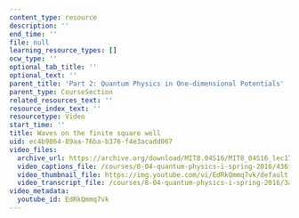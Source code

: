 ```yaml
---
content_type: resource
description: ''
end_time: ''
file: null
learning_resource_types: []
ocw_type: ''
optional_tab_title: ''
optional_text: ''
parent_title: 'Part 2: Quantum Physics in One-dimensional Potentials'
parent_type: CourseSection
related_resources_text: ''
resource_index_text: ''
resourcetype: Video
start_time: ''
title: Waves on the finite square well
uid: ec4b9864-89aa-76ba-b376-f4e3acadd067
video_files:
  archive_url: https://archive.org/download/MIT8.04S16/MIT8_04S16_lec17_s1_300k.mp4
  video_captions_file: /courses/8-04-quantum-physics-i-spring-2016/436f42cc7dcc5ad6a46b320789b090d7_EdRkQmmq7vk.vtt
  video_thumbnail_file: https://img.youtube.com/vi/EdRkQmmq7vk/default.jpg
  video_transcript_file: /courses/8-04-quantum-physics-i-spring-2016/3adb9ae2cfda12109daf569ebcf3c498_EdRkQmmq7vk.pdf
video_metadata:
  youtube_id: EdRkQmmq7vk
---
```

